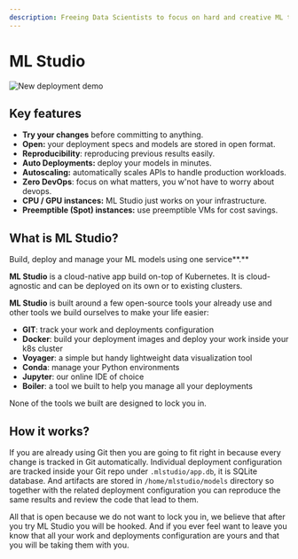 ```yaml
---
description: Freeing Data Scientists to focus on hard and creative ML tasks
---
```


# ML Studio

![New deployment demo](.gitbook/assets/flow-deploy.gif)

## Key features

* **Try your changes** before committing to anything.
* **Open:** your deployment specs and models are stored in open format.
* **Reproducibility**: reproducing previous results easily. 
* **Auto Deployments:** deploy your models in minutes.
* **Autoscaling:** automatically scales APIs to handle production workloads.
* **Zero DevOps**: focus on what matters, you w'not have to worry about devops.
* **CPU / GPU instances:** ML Studio just works on your infrastructure.
* **Preemptible \(Spot\) instances:** use preemptible VMs for cost savings.

## What is ML Studio?

Build, deploy and manage your ML models using one service**.**

**ML Studio** is a cloud-native app build on-top of Kubernetes. It is cloud-agnostic and can be deployed on its own or to existing clusters. 

**ML Studio** is built around a few open-source tools your already use and other tools we build ourselves to make your life easier: 

* **GIT**: track your work and deployments configuration
* **Docker**: build your deployment images and deploy your work inside your k8s cluster
* **Voyager**: a simple but handy lightweight data visualization tool
* **Conda**: manage your Python environments
* **Jupyter**: our online IDE of choice
* **Boiler**: a tool we built to help you manage all your deployments

None of the tools we built are designed to lock you in.

## How it works?

If you are already using Git then you are going to fit right in because every change is tracked in Git automatically. Individual deployment configuration are tracked inside your Git repo under `.mlstudio/app.db`, it is SQLite database. And artifacts are stored in `/home/mlstudio/models` directory so together with the related deployment configuration you can reproduce the same results and review the code that lead to them. 

All that is open because we do not want to lock you in, we believe that after you try ML Studio you will be hooked. And if you ever feel want to leave you know that all your work and deployments configuration are yours and that you will be taking them with you.



